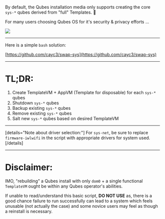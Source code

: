By default, the Qubes installation media only supports creating the core `sys-*` qubes derived from "full" Templates. :woozy_face:

For many users choosing Qubes OS for it's security & privacy efforts ...

![](upload://l0pfsSTWokBtwdNDGy1gGwnwrrc.gif)

---

Here is a simple `bash` solution:

[https://github.com/cayc3/swap-sys](https://github.com/cayc3/swap-sys)

---
# TL;DR:
1. Create TemplateVM + AppVM (Template for disposable) for each `sys-*` qubes
2. Shutdown `sys-*` qubes
3. Backup existing `sys-*` qubes
4. Remove existing `sys-*` qubes
5. Salt new `sys-*` qubes based on desired TemplateVM

---

[details="Note about driver selection:"]
For `sys-net`, be sure to replace `firmware-iwlwifi` in the script with appropriate drivers for system used.
[/details]

---

# Disclaimer:
IMO, "rebuilding" a Qubes install with only `dom0` + a single functional `TemplateVM` ought be within any Qubes operator's abilities.

If unable to read/understand this basic script, **DO NOT USE** as, there is a good chance failure to run successfully can lead to a system which feels unusable (not actually the case) and some novice users may feel as though a reinstall is necessary.